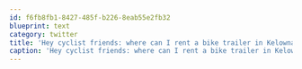 ```yaml
---
id: f6fb8fb1-8427-485f-b226-8eab55e2fb32
blueprint: text
category: twitter
title: 'Hey cyclist friends: where can I rent a bike trailer in Kelowna? (the kind you tow behind the bike)'
caption: 'Hey cyclist friends: where can I rent a bike trailer in Kelowna? (the kind you tow behind the bike)'
---
```

